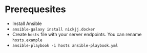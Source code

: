 # Prerequesites
- Install Ansible
- `ansible-galaxy install nickjj.docker`
- Create `hosts` file with your server endpoints. You can rename `hosts.example`
- `ansible-playbook -i hosts ansible-playbook.yml`
